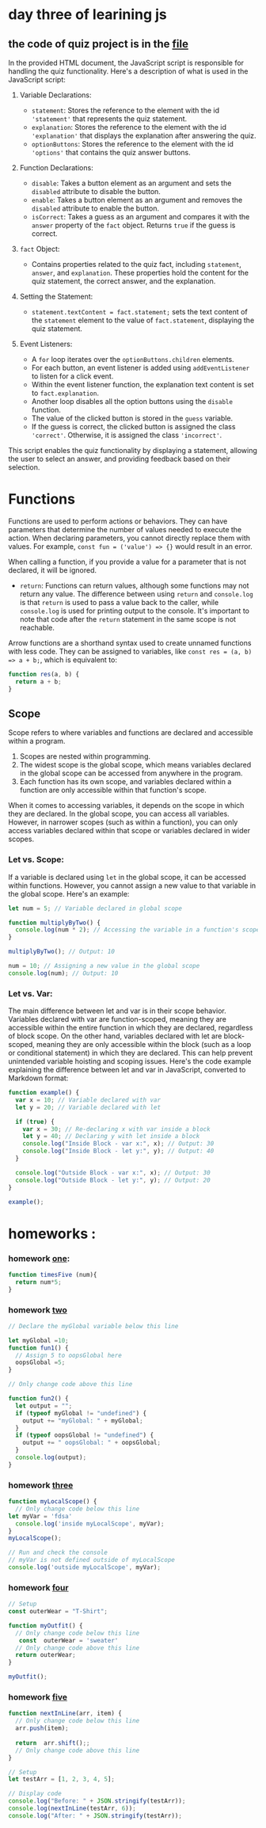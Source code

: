 # day three of learining js 

## the code of quiz project is in the [file](optionalQuestion.html)


In the provided HTML document, the JavaScript script is responsible for handling the quiz functionality. Here's a description of what is used in the JavaScript script:

1. Variable Declarations:
   - `statement`: Stores the reference to the element with the id `'statement'` that represents the quiz statement.
   - `explanation`: Stores the reference to the element with the id `'explanation'` that displays the explanation after answering the quiz.
   - `optionButtons`: Stores the reference to the element with the id `'options'` that contains the quiz answer buttons.

2. Function Declarations:
   - `disable`: Takes a button element as an argument and sets the `disabled` attribute to disable the button.
   - `enable`: Takes a button element as an argument and removes the `disabled` attribute to enable the button.
   - `isCorrect`: Takes a guess as an argument and compares it with the `answer` property of the `fact` object. Returns `true` if the guess is correct.

3. `fact` Object:
   - Contains properties related to the quiz fact, including `statement`, `answer`, and `explanation`. These properties hold the content for the quiz statement, the correct answer, and the explanation.

4. Setting the Statement:
   - `statement.textContent = fact.statement;` sets the text content of the `statement` element to the value of `fact.statement`, displaying the quiz statement.

5. Event Listeners:
   - A `for` loop iterates over the `optionButtons.children` elements.
   - For each button, an event listener is added using `addEventListener` to listen for a click event.
   - Within the event listener function, the explanation text content is set to `fact.explanation`.
   - Another loop disables all the option buttons using the `disable` function.
   - The value of the clicked button is stored in the `guess` variable.
   - If the guess is correct, the clicked button is assigned the class `'correct'`. Otherwise, it is assigned the class `'incorrect'`.

This script enables the quiz functionality by displaying a statement, allowing the user to select an answer, and providing feedback based on their selection.

# Functions

Functions are used to perform actions or behaviors. They can have parameters that determine the number of values needed to execute the action. When declaring parameters, you cannot directly replace them with values. For example, `const fun = ('value') => {}` would result in an error.

When calling a function, if you provide a value for a parameter that is not declared, it will be ignored.

- `return`: Functions can return values, although some functions may not return any value. The difference between using `return` and `console.log` is that `return` is used to pass a value back to the caller, while `console.log` is used for printing output to the console. It's important to note that code after the `return` statement in the same scope is not reachable.

Arrow functions are a shorthand syntax used to create unnamed functions with less code. They can be assigned to variables,
like `const res = (a, b) => a + b;`, which is equivalent to:

```javascript
function res(a, b) {
  return a + b;
}
```
## Scope

Scope refers to where variables and functions are declared and accessible within a program.

1. Scopes are nested within programming.
2. The widest scope is the global scope, which means variables declared in the global scope can be accessed from anywhere in the program.
3. Each function has its own scope, and variables declared within a function are only accessible within that function's scope.

When it comes to accessing variables, it depends on the scope in which they are declared. In the global scope, you can access all variables. However, in narrower scopes (such as within a function), you can only access variables declared within that scope or variables declared in wider scopes.

### Let vs. Scope:
If a variable is declared using `let` in the global scope, it can be accessed within functions. However, you cannot assign a new value to that variable in the global scope. Here's an example:

```javascript
let num = 5; // Variable declared in global scope

function multiplyByTwo() {
  console.log(num * 2); // Accessing the variable in a function's scope
}

multiplyByTwo(); // Output: 10

num = 10; // Assigning a new value in the global scope
console.log(num); // Output: 10
```
### Let vs. Var:
The main difference between let and var is in their scope behavior. Variables declared with var are function-scoped, meaning they are accessible within the entire function in which they are declared, regardless of block scope. On the other hand, variables declared with let are block-scoped, meaning they are only accessible within the block (such as a loop or conditional statement) in which they are declared. This can help prevent unintended variable hoisting and scoping issues.
Here's the code example explaining the difference between let and var in JavaScript, converted to Markdown format:

```javascript
function example() {
  var x = 10; // Variable declared with var
  let y = 20; // Variable declared with let

  if (true) {
    var x = 30; // Re-declaring x with var inside a block
    let y = 40; // Declaring y with let inside a block
    console.log("Inside Block - var x:", x); // Output: 30
    console.log("Inside Block - let y:", y); // Output: 40
  }

  console.log("Outside Block - var x:", x); // Output: 30
  console.log("Outside Block - let y:", y); // Output: 20
}

example();
```

# homeworks :
### homework [one](https://www.freecodecamp.org/learn/javascript-algorithms-and-data-structures/basic-javascript/return-a-value-from-a-function-with-return):
``` javascript
function timesFive (num){
  return num*5;
}
```
### homework [two](https://www.freecodecamp.org/learn/javascript-algorithms-and-data-structures/basic-javascript/global-scope-and-functions)
``` javascript
// Declare the myGlobal variable below this line

let myGlobal =10;
function fun1() {
  // Assign 5 to oopsGlobal here
  oopsGlobal =5;
}

// Only change code above this line

function fun2() {
  let output = "";
  if (typeof myGlobal != "undefined") {
    output += "myGlobal: " + myGlobal;
  }
  if (typeof oopsGlobal != "undefined") {
    output += " oopsGlobal: " + oopsGlobal;
  }
  console.log(output);
}
```
### homework [three](https://www.freecodecamp.org/learn/javascript-algorithms-and-data-structures/basic-javascript/local-scope-and-functions)
``` javascript 
function myLocalScope() {
  // Only change code below this line
let myVar = 'fdsa'
  console.log('inside myLocalScope', myVar);
}
myLocalScope();

// Run and check the console
// myVar is not defined outside of myLocalScope
console.log('outside myLocalScope', myVar);
```
### homework [four](https://www.freecodecamp.org/learn/javascript-algorithms-and-data-structures/basic-javascript/global-vs--local-scope-in-functions)
``` javascript
// Setup
const outerWear = "T-Shirt";

function myOutfit() {
  // Only change code below this line
   const  outerWear = 'sweater'
  // Only change code above this line
  return outerWear;
}

myOutfit();
````
### homework [five](https://www.freecodecamp.org/learn/javascript-algorithms-and-data-structures/basic-javascript/stand-in-line)
``` javascript
function nextInLine(arr, item) {
  // Only change code below this line
  arr.push(item);
 
  return  arr.shift();;
  // Only change code above this line
}

// Setup
let testArr = [1, 2, 3, 4, 5];

// Display code
console.log("Before: " + JSON.stringify(testArr));
console.log(nextInLine(testArr, 6));
console.log("After: " + JSON.stringify(testArr));
```


